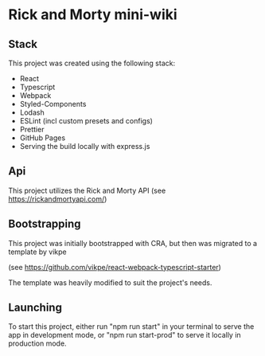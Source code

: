 # Rick and Morty mini-wiki

## Stack
This project was created using the following stack:
- React
- Typescript
- Webpack
- Styled-Components
- Lodash
- ESLint (incl custom presets and configs)
- Prettier
- GitHub Pages
- Serving the build locally with express.js

## Api
This project utilizes the Rick and Morty API (see https://rickandmortyapi.com/)

## Bootstrapping
This project was initially bootstrapped with CRA, but then was migrated to a template by vikpe 

(see https://github.com/vikpe/react-webpack-typescript-starter)

The template was heavily modified to suit the project's needs.

## Launching
To start this project, either run "npm run start" in your terminal to serve the app in development mode,
or "npm run start-prod" to serve it locally in production mode.
